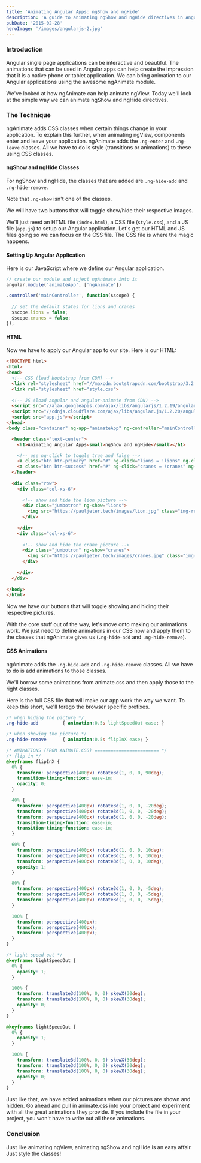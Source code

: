 ```yaml
---
title: 'Animating Angular Apps: ngShow and ngHide'
description: 'A guide to animating ngShow and ngHide directives in AngularJS.'
pubDate: '2015-02-28'
heroImage: '/images/angularjs-2.jpg'
---
```


### Introduction
Angular single page applications can be interactive and beautiful. The animations that can be used in Angular apps can help create the impression that it is a native phone or tablet application. We can bring animation to our Angular applications using the awesome ngAnimate module.

We've looked at how ngAnimate can help animate ngView. Today we'll look at the simple way we can animate ngShow and ngHide directives.


### The Technique
ngAnimate adds CSS classes when certain things change in your application. To explain this further, when animating ngView, components enter and leave your application. ngAnimate adds the `.ng-enter` and `.ng-leave` classes. All we have to do is style (transitions or animations) to these using CSS classes.

#### ngShow and ngHide Classes
For ngShow and ngHide, the classes that are added are `.ng-hide-add` and `.ng-hide-remove`.

Note that `.ng-show` isn't one of the classes.

We will have two buttons that will toggle show/hide their respective images.

We'll just need an HTML file (`index.html`), a CSS file (`style.css`), and a JS file (`app.js`) to setup our Angular application. Let's get our HTML and JS files going so we can focus on the CSS file. The CSS file is where the magic happens.

#### Setting Up Angular Application
Here is our JavaScript where we define our Angular application.

```javascript
// create our module and inject ngAnimate into it
angular.module('animateApp', ['ngAnimate'])

.controller('mainController', function($scope) {
  
  // set the default states for lions and cranes
  $scope.lions = false;
  $scope.cranes = false;
});
```

#### HTML
Now we have to apply our Angular app to our site. Here is our HTML:

```html
<!DOCTYPE html>
<html>
<head>
  <!-- CSS (load bootstrap from CDN) -->
  <link rel="stylesheet" href="//maxcdn.bootstrapcdn.com/bootstrap/3.2.0/css/bootstrap.min.css">
  <link rel="stylesheet" href="style.css">
  
  <!-- JS (load angular and angular-animate from CDN) -->
  <script src="//ajax.googleapis.com/ajax/libs/angularjs/1.2.19/angular.min.js"></script>
  <script src="//cdnjs.cloudflare.com/ajax/libs/angular.js/1.2.20/angular-animate.min.js"></script>
  <script src="app.js"></script>
</head>
<body class="container" ng-app="animateApp" ng-controller="mainController">

  <header class="text-center">
    <h1>Animating Angular Apps<small>ngShow and ngHide</small></h1>

    <!-- use ng-click to toggle true and false -->
    <a class="btn btn-primary" href="#" ng-click="lions = !lions" ng-class="{ active: lions }">Toggle Lions</a>
    <a class="btn btn-success" href="#" ng-click="cranes = !cranes" ng-class="{ active: cranes }">Toggle Cranes</a>
  </header>  
  
  <div class="row">
    <div class="col-xs-6">
    
      <!-- show and hide the lion picture -->
      <div class="jumbotron" ng-show="lions">
        <img src="https://pauljeter.tech/images/lion.jpg" class="img-responsive img-thumbnail">
      </div>
      
    </div>
    <div class="col-xs-6">
    
      <!-- show and hide the crane picture -->
      <div class="jumbotron" ng-show="cranes">
        <img src="https://pauljeter.tech/images/cranes.jpg" class="img-responsive img-thumbnail">
      </div>
      
    </div>
  </div>
  
</body>
</html>
```

Now we have our buttons that will toggle showing and hiding their respective pictures.

With the core stuff out of the way, let's move onto making our animations work. We just need to define animations in our CSS now and apply them to the classes that ngAnimate gives us (`.ng-hide-add` and `.ng-hide-remove`).

#### CSS Animations
ngAnimate adds the `.ng-hide-add` and `.ng-hide-remove` classes. All we have to do is add animations to those classes.

We'll borrow some animations from animate.css and then apply those to the right classes.

Here is the full CSS file that will make our app work the way we want. To keep this short, we'll forego the browser specific prefixes.

```css
/* when hiding the picture */
.ng-hide-add         { animation:0.5s lightSpeedOut ease; }

/* when showing the picture */
.ng-hide-remove      { animation:0.5s flipInX ease; }

/* ANIMATIONS (FROM ANIMATE.CSS) ======================== */
/* flip in */
@keyframes flipInX {
  0% {
    transform: perspective(400px) rotate3d(1, 0, 0, 90deg);
    transition-timing-function: ease-in;
    opacity: 0;
  }

  40% {
    transform: perspective(400px) rotate3d(1, 0, 0, -20deg);
    transform: perspective(400px) rotate3d(1, 0, 0, -20deg);
    transform: perspective(400px) rotate3d(1, 0, 0, -20deg);
    transition-timing-function: ease-in;
    transition-timing-function: ease-in;
  }

  60% {
    transform: perspective(400px) rotate3d(1, 0, 0, 10deg);
    transform: perspective(400px) rotate3d(1, 0, 0, 10deg);
    transform: perspective(400px) rotate3d(1, 0, 0, 10deg);
    opacity: 1;
  }

  80% {
    transform: perspective(400px) rotate3d(1, 0, 0, -5deg);
    transform: perspective(400px) rotate3d(1, 0, 0, -5deg);
    transform: perspective(400px) rotate3d(1, 0, 0, -5deg);
  }

  100% {
    transform: perspective(400px);
    transform: perspective(400px);
    transform: perspective(400px);
  }
}

/* light speed out */
@keyframes lightSpeedOut {
  0% {
    opacity: 1;
  }

  100% {
    transform: translate3d(100%, 0, 0) skewX(30deg);
    transform: translate3d(100%, 0, 0) skewX(30deg);
    opacity: 0;
  }
}

@keyframes lightSpeedOut {
  0% {
    opacity: 1;
  }

  100% {
    transform: translate3d(100%, 0, 0) skewX(30deg);
    transform: translate3d(100%, 0, 0) skewX(30deg);
    transform: translate3d(100%, 0, 0) skewX(30deg);
    opacity: 0;
  }
}
```

Just like that, we have added animations when our pictures are shown and hidden. Go ahead and pull in animate.css into your project and experiment with all the great animations they provide. If you include the file in your project, you won't have to write out all these animations.


### Conclusion
Just like animating ngView, animating ngShow and ngHide is an easy affair. Just style the classes!